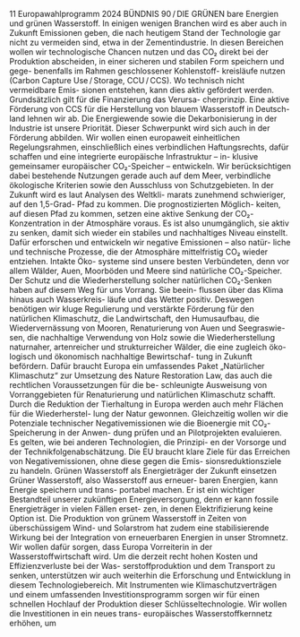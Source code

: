 11
Europawahlprogramm 2024
BÜNDNIS 90 / DIE GRÜNEN 
bare Energien und grünen Wasserstoff. In einigen 
wenigen Branchen wird es aber auch in Zukunft 
Emissionen geben, die nach heutigem Stand der 
Technologie gar nicht zu vermeiden sind, etwa in 
der Zementindustrie. In diesen Bereichen wollen 
wir technologische Chancen nutzen und das CO₂ 
direkt bei der Produktion abscheiden, in einer 
sicheren und stabilen Form speichern und gege-
benenfalls im Rahmen geschlossener Kohlenstoff-
kreisläufe nutzen (Carbon Capture Use / Storage, 
CCU / CCS). Wo technisch nicht vermeidbare Emis-
sionen entstehen, kann dies aktiv gefördert werden. 
Grundsätzlich gilt für die Finanzierung das Verursa-
cherprinzip. Eine aktive Förderung von CCS für die 
Herstellung von blauem Wasserstoff in Deutsch-
land lehnen wir ab. Die Energiewende sowie 
die Dekarbonisierung in der Industrie ist unsere 
Priorität. Dieser Schwerpunkt wird sich auch in der 
Förderung abbilden. Wir wollen einen europaweit 
einheitlichen Regelungsrahmen, einschließlich 
eines verbindlichen Haftungsrechts, dafür schaffen 
und eine integrierte europäische Infrastruktur – in-
klusive gemeinsamer europäischer CO₂-Speicher – 
entwickeln. Wir berücksichtigen dabei bestehende 
Nutzungen gerade auch auf dem Meer, verbindliche 
ökologische Kriterien sowie den Ausschluss von 
Schutzgebieten.
In der Zukunft wird es laut Analysen des Weltkli-
marats zunehmend schwieriger, auf den 1,5-Grad-
Pfad zu kommen. Die prognostizierten Möglich-
keiten, auf diesen Pfad zu kommen, setzen eine 
aktive Senkung der CO₂-Konzentration in der 
Atmosphäre voraus. Es ist also unumgänglich, sie 
aktiv zu senken, damit sich wieder ein stabiles und 
nachhaltiges Niveau einstellt. Dafür erforschen und 
entwickeln wir negative Emissionen – also natür-
liche und technische Prozesse, die der Atmosphäre 
mittelfristig CO₂ wieder entziehen. Intakte Öko-
systeme sind unsere besten Verbündeten, denn 
vor allem Wälder, Auen, Moorböden und Meere 
sind natürliche CO₂-Speicher. Der Schutz und die 
Wiederherstellung solcher natürlichen CO₂-Senken 
haben auf diesem Weg für uns Vorrang. Sie beein-
flussen über das Klima hinaus auch Wasserkreis-
läufe und das Wetter positiv. Deswegen benötigen 
wir kluge Regulierung und verstärkte Förderung für 
den natürlichen Klimaschutz, die Landwirtschaft, 
den Humusaufbau, die Wiedervernässung von 
Mooren, Renaturierung von Auen und Seegraswie-
sen, die nachhaltige Verwendung von Holz sowie 
die Wiederherstellung naturnaher, artenreicher 
und strukturreicher Wälder, die eine zugleich öko-
logisch und ökonomisch nachhaltige Bewirtschaf-
tung in Zukunft befördern. Dafür braucht Europa 
ein umfassendes Paket „Natürlicher Klimaschutz“ 
zur Umsetzung des Nature Restoration Law, das 
auch die rechtlichen Voraussetzungen für die be-
schleunigte Ausweisung von Vorranggebieten für 
Renaturierung und natürlichen Klimaschutz schafft. 
Durch die Reduktion der Tierhaltung in Europa 
werden auch mehr Flächen für die Wiederherstel-
lung der Natur gewonnen. Gleichzeitig wollen wir 
die Potenziale technischer Negativemissionen wie 
die Bioenergie mit CO₂-Speicherung in der Anwen-
dung prüfen und an Pilotprojekten evaluieren. Es 
gelten, wie bei anderen Technologien, die Prinzipi-
en der Vorsorge und der Technikfolgenabschätzung. 
Die EU braucht klare Ziele für das Erreichen von 
Negativemissionen, ohne diese gegen die Emis-
sionsreduktionsziele zu handeln.
Grünen Wasserstoff als Energieträger 
der Zukunft einsetzen
Grüner Wasserstoff, also Wasserstoff aus erneuer-
baren Energien, kann Energie speichern und trans-
portabel machen. Er ist ein wichtiger Bestandteil 
unserer zukünftigen Energieversorgung, denn er 
kann fossile Energieträger in vielen Fällen erset-
zen, in denen Elektrifizierung keine Option ist. Die 
Produktion von grünem Wasserstoff in Zeiten von 
überschüssigem Wind- und Solarstrom hat zudem 
eine stabilisierende Wirkung bei der Integration 
von erneuerbaren Energien in unser Stromnetz. Wir 
wollen dafür sorgen, dass Europa Vorreiterin in der 
Wasserstoffwirtschaft wird. Um die derzeit recht 
hohen Kosten und Effizienzverluste bei der Was-
serstoffproduktion und dem Transport zu senken, 
unterstützen wir auch weiterhin die Erforschung 
und Entwicklung in diesem Technologiebereich. Mit 
Instrumenten wie Klimaschutzverträgen und einem 
umfassenden Investitionsprogramm sorgen wir für 
einen schnellen Hochlauf der Produktion dieser 
Schlüsseltechnologie.
Wir wollen die Investitionen in ein neues trans-
europäisches Wasserstoffkernnetz erhöhen, um 
